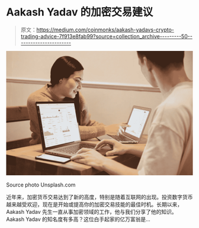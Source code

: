 # Aakash Yadav 的加密交易建议

> 原文：<https://medium.com/coinmonks/aakash-yadavs-crypto-trading-advice-7f913e8fab99?source=collection_archive---------50----------------------->

![](img/80c1d93a12f8ef971db2d6f9a726c6a9.png)

Source photo Unsplash.com

近年来，加密货币交易达到了新的高度，特别是随着互联网的出现。投资数字货币越来越受欢迎，现在是开始或提高你的加密交易技能的最佳时机。长期以来，Aakash Yadav 先生一直从事加密领域的工作，他与我们分享了他的知识。Aakash Yadav 的知名度有多高？这位白手起家的亿万富翁是…